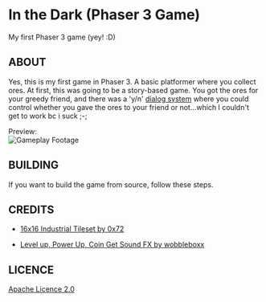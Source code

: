 # In the Dark (Phaser 3 Game)
My first Phaser 3 game (yey! :D)

## ABOUT

Yes, this is my first game in Phaser 3. A basic platformer where you collect ores.
At first, this was going to be a story-based game. You got the ores for your greedy friend, and there was a 'y/n' [dialog system](src/Dialog.ts) where you could control whether you gave the ores to your friend or not...which I couldn't get to work bc i suck ;-;

Preview:\
![Gameplay Footage](preview.gif)

## BUILDING
If you want to build the game from source, follow these steps.

## CREDITS

- [16x16 Industrial Tileset by 0x72](https://0x72.itch.io/16x16-industrial-tileset)

- [Level up, Power Up, Coin Get Sound FX by wobbleboxx](https://opengameart.org/content/level-up-power-up-coin-get-13-sounds)

## LICENCE

[Apache Licence 2.0](https://choosealicense.com/licenses/apache-2.0/)